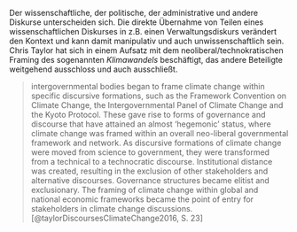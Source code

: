 Der wissenschaftliche, der politische, der administrative und andere Diskurse unterscheiden sich. Die direkte Übernahme von Teilen eines wissenschaftlichen Diskurses in z.B. einen Verwaltungsdiskurs verändert den Kontext und kann damit manipulativ und auch unwissenschaftlich sein. Chris Taylor hat sich in einem Aufsatz mit dem neoliberal/technokratischen Framing des sogenannten *Klimawandels* beschäftigt, das andere Beteiligte weitgehend ausschloss und auch ausschließt. 

> intergovernmental bodies began to frame climate change within specific discursive formations, such as the Framework Convention on Climate Change, the Intergovernmental Panel of Climate Change and the Kyoto Protocol. These gave rise to forms of governance and discourse that have attained an almost ‘hegemonic’ status, where climate change was framed within an overall neo-liberal governmental framework and network. As discursive formations of climate change were moved from science to government, they were transformed from a technical to a technocratic discourse. Institutional distance was created, resulting in the exclusion of other stakeholders and alternative discourses. Governance structures became elitist and exclusionary. The framing of climate change within global and national economic frameworks became the point of entry for stakeholders in climate change discussions. [@taylorDiscoursesClimateChange2016, S. 23]
